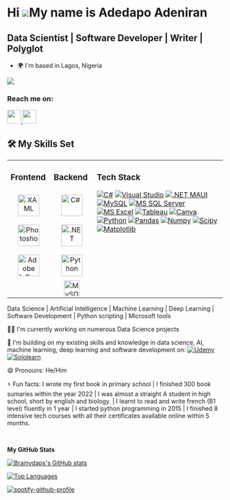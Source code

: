 Hi ![](https://user-images.githubusercontent.com/18350557/176309783-0785949b-9127-417c-8b55-ab5a4333674e.gif)My name is Adedapo Adeniran
========================================================================================================================================

Data Scientist | Software Developer | Writer | Polyglot
-------------------------------------------------------

* 🌍  I'm based in Lagos, Nigeria

<a href="https://www.github.com/Brainydaps" target="_blank" rel="noreferrer"><img
src="https://img.shields.io/github/followers/Brainydaps?logo=github&style=for-the-badge&color=0891b2&labelColor=1c1917" /></a>
### Reach me on:

<p align="left"> <a href="https://www.github.com/Brainydaps" target="_blank" rel="noreferrer"> <picture> <source media="(prefers-color-scheme: dark)" srcset="https://raw.githubusercontent.com/danielcranney/readme-generator/main/public/icons/socials/github-dark.svg" /> <source media="(prefers-color-scheme: light)" srcset="https://raw.githubusercontent.com/danielcranney/readme-generator/main/public/icons/socials/github.svg" /> <img src="https://raw.githubusercontent.com/danielcranney/readme-generator/main/public/icons/socials/github.svg" width="32" height="32" /> </picture> </a> <a href="https://www.linkedin.com/in/Brainydaps" target="_blank" rel="noreferrer"> <picture> <source media="(prefers-color-scheme: dark)" srcset="https://raw.githubusercontent.com/danielcranney/readme-generator/main/public/icons/socials/linkedin-dark.svg" /> <source media="(prefers-color-scheme: light)" srcset="https://raw.githubusercontent.com/danielcranney/readme-generator/main/public/icons/socials/linkedin.svg" /> <img src="https://raw.githubusercontent.com/danielcranney/readme-generator/main/public/icons/socials/linkedin.svg" width="32" height="32" /> </picture> </a></p>


## 🛠 My Skills Set
<table><tr><td valign="top" width="20%">
 
### Frontend  
<div align="center">  
<a href="https://docs.microsoft.com/en-us/dotnet/desktop/wpf/xaml/" target="_blank"><img style="margin: 10px" src="https://profilinator.rishav.dev/skills-assets/xaml.png" alt="XAML" height="50" /></a>  
<a href="https://www.adobe.com/in/products/photoshop.html" target="_blank"><img style="margin: 10px" src="https://profilinator.rishav.dev/skills-assets/photoshop-plain.svg" alt="Photoshop" height="50" /></a>  
<a href="https://www.adobe.com/in/products/indesign.html" target="_blank"><img style="margin: 10px" src="https://profilinator.rishav.dev/skills-assets/adobeindesign.svg" alt="Adobe InDesign" height="50" /></a>
</div>
</td><td valign="top" width="20%">
 
### Backend  
<div align="center">   
<a href="https://docs.microsoft.com/en-us/dotnet/csharp/" target="_blank"><img style="margin: 10px" src="https://profilinator.rishav.dev/skills-assets/csharp-original.svg" alt="C#" height="50" /></a>  
<a href="https://dotnet.microsoft.com/download/dotnet-framework" target="_blank"><img style="margin: 10px" src="https://profilinator.rishav.dev/skills-assets/dot-net-original-wordmark.svg" alt=".NET" height="50" /></a>
<a href="https://www.python.org/" target="_blank"><img style="margin: 10px" src="https://profilinator.rishav.dev/skills-assets/python-original.svg" alt="Python" height="50" /></a>
<a href="https://www.mysql.com/" target="_blank" rel="noreferrer"><img src="https://raw.githubusercontent.com/danielcranney/readme-generator/main/public/icons/skills/mysql-colored.svg" width="36" height="36" alt="MySQL" /></a>
</div>

</td><td valign="top" width="60%">

### Tech Stack
 [![C#](https://img.shields.io/badge/C%23-239120?style=for-the-badge&logo=c-sharp&logoColor=white)](https://dotnet.microsoft.com/en-us/languages/csharp) [![Visual Studio](https://img.shields.io/badge/Visual_Studio-5C2D91?style=for-the-badge&logo=visual%20studio&logoColor=white)](https://visualstudio.microsoft.com) [![.NET MAUI](https://img.shields.io/badge/.NET-5C2D91?style=for-the-badge&logo=.net&logoColor=white)](https://dotnet.microsoft.com/en-us/apps/maui) [![MySQL](https://img.shields.io/badge/MySQL-00000F?style=for-the-badge&logo=mysql&logoColor=white)](https://mysql.com) [![MS SQL Server](https://img.shields.io/badge/Microsoft_SQL_Server-CC2927?style=for-the-badge&logo=microsoft-sql-server&logoColor=white)](https://microsoft.com/en-us/sql-server/sql-server-2022) [![MS Excel](https://img.shields.io/badge/Microsoft_Excel-217346?style=for-the-badge&logo=microsoft-excel&logoColor=white)](https://microsoft.com/en-us/microsoft-365/excel) [![Tableau](https://img.shields.io/badge/Tableau-E97627?style=for-the-badge&logo=Tableau&logoColor=white)](https://tableau.com) [![Canva](https://img.shields.io/badge/Canva-%2300C4CC.svg?&style=for-the-badge&logo=Canva&logoColor=white)](https://canva.com) [![Python](https://img.shields.io/badge/Python-3776AB?style=for-the-badge&logo=python&logoColor=white)](https://python.org) [![Pandas](https://camo.githubusercontent.com/8d2ad1252ca71696debadcb97a001ae00385e04a9b6df574bce1e8dc0d31e459/68747470733a2f2f696d672e736869656c64732e696f2f62616467652f70616e6461732d2532333135303435382e7376673f7374796c653d666c6174266c6f676f3d70616e646173266c6f676f436f6c6f723d7768697465)](https://pandas.pydata.org)
[![Numpy](https://camo.githubusercontent.com/70ed3ee030fdb1c88399e781cf77845b91a56a1a6ff65458248ae929c9c522b7/68747470733a2f2f696d672e736869656c64732e696f2f62616467652f6e756d70792d2532333031333234332e7376673f7374796c653d666c6174266c6f676f3d6e756d7079266c6f676f436f6c6f723d7768697465)](https://numpy.org)
[![Scipy](https://camo.githubusercontent.com/c58b09c8a104cc7bca701d499872b9066fba888143f3d22db76c8fb48fd201b5/68747470733a2f2f696d672e736869656c64732e696f2f62616467652f53636950792d2532333043353541352e7376673f7374796c653d666c6174266c6f676f3d7363697079266c6f676f436f6c6f723d257768697465)](https://scipy.org)
[![Matplotlib](https://camo.githubusercontent.com/337bf03c5d22b3dfe34a51e246a25e2eaadcb9dd7a668e2bed0261255d8afc42/68747470733a2f2f696d672e736869656c64732e696f2f62616467652f4d6174706c6f746c69622d2532336666666666662e7376673f7374796c653d666c6174266c6f676f3d4d6174706c6f746c6962266c6f676f436f6c6f723d626c61636b)](https://matplotlib.org)

 
 </td></tr></table>  
Data Science | Artificial Intelligence | Machine Learning | Deep Learning | Software Development | Python scripting | Microsoft tools


👩‍💻 I'm currently working on numerous Data Science projects

🧠 I'm building on my existing skills and knowledge in data science, AI, machine learning, deep learning and software development on:
[![Udemy](https://img.shields.io/badge/Udemy-EC5252?style=for-the-badge&logo=Udemy&logoColor=white)](https://udemy.com)
[![Sololearn](https://img.shields.io/badge/-Sololearn-3a464b?style=for-the-badge&logo=Sololearn&logoColor=white)](https://sololearn.com)

😄 Pronouns: He/Him


⚡️ Fun facts: I wrote my first book in primary school | I finished 300 book sumaries within the year 2022 | I was almost a straight A student in high school, short by english and biology.  | I learnt to read and write french (B1 level) fluently in 1 year | I started python programming in 2015 | I finished 8 intensive tech courses with all their certificates available online within 5 months. 

<br/>  

<b>My GitHub Stats</b>

<a href="http://www.github.com/Brainydaps"><img src="https://github-readme-stats.vercel.app/api?username=Brainydaps&show_icons=true&hide=&count_private=true&title_color=0891b2&text_color=ffffff&icon_color=0891b2&bg_color=1c1917&hide_border=true&show_icons=true" alt="Brainydaps's GitHub stats" /></a>

<a href="https://github.com/Brainydaps" align="left"><img src="https://github-readme-stats.vercel.app/api/top-langs/?username=Brainydaps&langs_count=10&title_color=0891b2&text_color=ffffff&icon_color=0891b2&bg_color=1c1917&hide_border=true&locale=en&custom_title=Top%20%Languages" alt="Top Languages" /></a>

[![spotify-github-profile](https://spotify-github-profile.vercel.app/api/view?uid=31iqlusftljjgy7l3lpbbqlbnnku&cover_image=true&theme=compact&show_offline=false&background_color=121212&interchange=true)](https://github.com/kittinan/spotify-github-profile)
